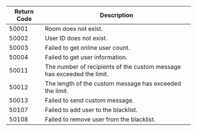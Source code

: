 | Return Code | Description                                                  |
| ----------- | ------------------------------------------------------------ |
| 50001       | Room does not exist.                                         |
| 50002       | User ID does not exist.                                      |
| 50003       | Failed to get online user count.                             |
| 50004       | Failed to get user information.                              |
| 50011       | The number of  recipients of the custom message has exceeded the limit. |
| 50012       | The length of the custom message has exceeded the limit.     |
| 50013       | Failed to send custom message.                               |
| 50107       | Failed to add user to the blacklist.                         |
| 50108       | Failed to remove user from the blacklist.                    |


